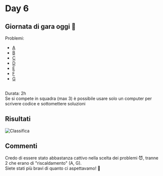 # Day 6

## Giornata di gara oggi :tada:
Problemi:
<br>
* [A](https://open.kattis.com/contests/usc9o4/problems/hello)
* [B](https://open.kattis.com/contests/usc9o4/problems/brexitnegotiations)
* [C](https://open.kattis.com/contests/usc9o4/problems/shatteredcake)
* [D](https://open.kattis.com/contests/usc9o4/problems/dicecup)
* [E](https://open.kattis.com/contests/usc9o4/problems/frosting)
* [F](https://open.kattis.com/contests/usc9o4/problems/flowerytrails)
* [G](https://open.kattis.com/contests/usc9o4/problems/cold)

<br>Durata: 2h
<br>Se si compete in squadra (max 3) è possibile usare solo un computer per scrivere codice e sottomettere soluzioni

## Risultati
![Classifica](https://github.com/oii-unitn/palestradialgoritmi2018/blob/master/intro-day6/media/classifica.png)

## Commenti
Credo di essere stato abbastanza cattivo nella scelta dei problemi :smiling_imp:, tranne 2 che erano di "riscaldamento" (A, G). 
<br>
Siete stati più bravi di quanto ci aspettavamo! :tada:

